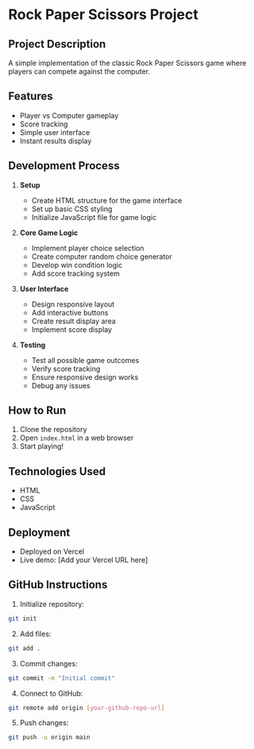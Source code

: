 # Rock Paper Scissors Project

## Project Description
A simple implementation of the classic Rock Paper Scissors game where players can compete against the computer.

## Features
- Player vs Computer gameplay
- Score tracking
- Simple user interface
- Instant results display

## Development Process
1. **Setup**
   - Create HTML structure for the game interface
   - Set up basic CSS styling
   - Initialize JavaScript file for game logic

2. **Core Game Logic**
   - Implement player choice selection
   - Create computer random choice generator
   - Develop win condition logic
   - Add score tracking system

3. **User Interface**
   - Design responsive layout
   - Add interactive buttons
   - Create result display area
   - Implement score display

4. **Testing**
   - Test all possible game outcomes
   - Verify score tracking
   - Ensure responsive design works
   - Debug any issues

## How to Run
1. Clone the repository
2. Open `index.html` in a web browser
3. Start playing!

## Technologies Used
- HTML
- CSS
- JavaScript

## Deployment
- Deployed on Vercel
- Live demo: [Add your Vercel URL here]

## GitHub Instructions
1. Initialize repository:
```bash
git init
```

2. Add files:
```bash
git add .
```

3. Commit changes:
```bash
git commit -m "Initial commit"
```

4. Connect to GitHub:
```bash
git remote add origin [your-github-repo-url]
```

5. Push changes:
```bash
git push -u origin main
```
